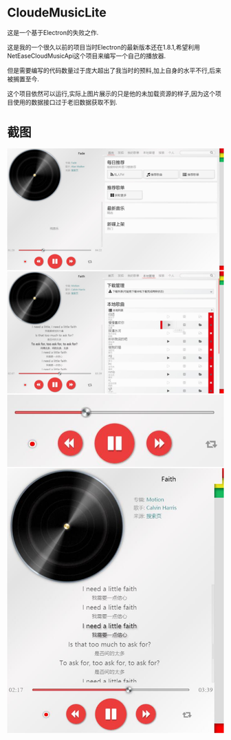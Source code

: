 # CloudeMusicLite

这是一个基于Electron的失败之作.

这是我的一个很久以前的项目当时Electron的最新版本还在1.8.1,希望利用NetEaseCloudMusicApi这个项目来编写一个自己的播放器.

但是需要编写的代码数量过于庞大超出了我当时的预料,加上自身的水平不行,后来被搁置至今.

这个项目依然可以运行,实际上图片展示的只是他的未加载资源的样子,因为这个项目使用的数据接口过于老旧数据获取不到.

# 截图

![Image text](https://github.com/uioz/CloudeMusicLite/blob/master/assest/1.jpg)
![Image text](https://github.com/uioz/CloudeMusicLite/blob/master/assest/2.jpg)
![Image text](https://github.com/uioz/CloudeMusicLite/blob/master/assest/3.jpg)
![Image text](https://github.com/uioz/CloudeMusicLite/blob/master/assest/4.jpg)


